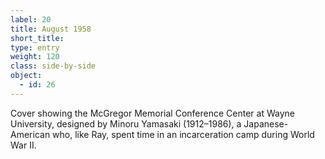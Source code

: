 ```yaml
---
label: 20
title: August 1958
short_title:
type: entry
weight: 120
class: side-by-side
object:
  - id: 26
---
```


Cover showing the McGregor Memorial Conference Center at Wayne University, designed by Minoru Yamasaki (1912–1986), a Japanese-American who, like Ray, spent time in an incarceration camp during World War II.
